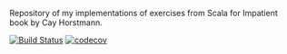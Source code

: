Repository of my implementations of exercises from Scala for Impatient book by Cay Horstmann.

[![Build Status](https://travis-ci.org/avant1/scala-for-impatient-exercises.svg?branch=master)](https://travis-ci.org/avant1/scala-for-impatient-exercises)
[![codecov](https://codecov.io/gh/avant1/scala-for-impatient-exercises/branch/master/graph/badge.svg)](https://codecov.io/gh/avant1/scala-for-impatient-exercises)
